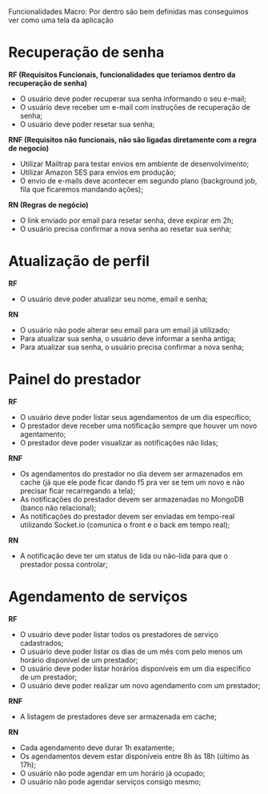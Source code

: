 Funcionalidades Macro: Por dentro são bem definidas mas conseguimos ver como uma tela da aplicação

# Recuperação de senha

**RF (Requisitos Funcionais, funcionalidades que teríamos dentro da recuperação de senha)**
- O usuário deve poder recuperar sua senha informando o seu e-mail;
- O usuário deve receber um e-mail com instruções de recuperação de senha;
- O usuário deve poder resetar sua senha;

**RNF (Requisitos não funcionais, não são ligadas diretamente com a regra de negocio)**
- Utilizar Mailtrap para testar envios em ambiente de desenvolvimento;
- Utilizar Amazon SES para envios em produção;
- O envio de e-mails deve acontecer em segundo plano (background job, fila que ficaremos mandando ações);

**RN (Regras de negócio)**
- O link enviado por email para resetar senha, deve expirar em 2h;
- O usuário precisa confirmar a nova senha ao resetar sua senha;

# Atualização de perfil

**RF**
- O usuário deve poder atualizar seu nome, email e senha;

**RN**
- O usuário não pode alterar seu email para um email já utilizado;
- Para atualizar sua senha, o usuário deve informar a senha antiga;
- Para atualizar sua senha, o usuário precisa confirmar a nova senha;

# Painel do prestador

**RF**
- O usuário deve poder listar seus agendamentos de um dia específico;
- O prestador deve receber uma notificação sempre que houver um novo agentamento;
- O prestador deve poder visualizar as notificações não lidas;

**RNF**
- Os agendamentos do prestador no dia devem ser armazenados em cache (já que ele pode ficar dando f5 pra ver se tem um novo e não precisar ficar recarregando a tela);
- As notificações do prestador devem ser armazenadas no MongoDB (banco não relacional);
- As notificações do prestador devem ser enviadas em tempo-real utilizando Socket.io (comunica o front e o back em tempo real);

**RN**
- A notificação deve ter um status de lida ou não-lida para que o prestador possa controlar;

# Agendamento de serviços

**RF**
- O usuário deve poder listar todos os prestadores de serviço cadastrados;
- O usuário deve poder listar os dias de um mês com pelo menos um horário disponível de um prestador;
- O usuário deve poder listar horários disponíveis em um dia específico de um prestador;
- O usuário deve poder realizar um novo agendamento com um prestador;

**RNF**
- A listagem de prestadores deve ser armazenada em cache;

**RN**
- Cada agendamento deve durar 1h exatamente;
- Os agendamentos devem estar disponíveis entre 8h às 18h (último às 17h);
- O usuário não pode agendar em um horário já ocupado;
- O usuário não pode agendar serviços consigo mesmo;
